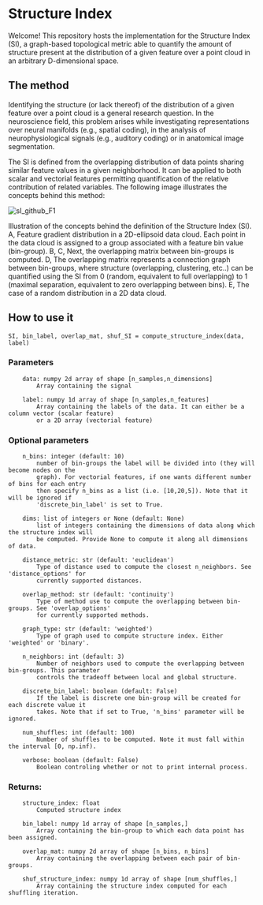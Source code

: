 # Structure Index

Welcome! This repository hosts the implementation for the Structure Index (SI), a graph-based topological metric able to quantify the amount of structure present at the distribution of a given feature over a point cloud in an arbitrary D-dimensional space.

## The method

Identifying the structure (or lack thereof) of the distribution of a given feature over a point cloud is a general research question. In the neuroscience field, this problem arises while investigating representations over neural manifolds (e.g., spatial coding), in the analysis of neurophysiological signals (e.g., auditory coding) or in anatomical image segmentation. 

The SI is defined from the overlapping distribution of data points sharing similar feature values in a given neighborhood. It can be applied to both scalar and vectorial features permitting quantification of the relative contribution of related variables. The following image illustrates the concepts behind this method:

![sI_github_F1](https://user-images.githubusercontent.com/48024498/203568627-fd912bb2-fc94-4c1f-bfe3-85247dc1cde5.png)

Illustration of the concepts behind the definition of the Structure Index (SI). A, Feature gradient distribution in a 2D-ellipsoid data cloud. Each point in the data cloud is assigned to a group associated with a feature bin value (bin-group). B, C, Next, the overlapping matrix between bin-groups is computed. D, The overlapping matrix represents a connection graph between bin-groups, where structure (overlapping, clustering, etc..) can be quantified using the SI from 0 (random, equivalent to full overlapping) to 1 (maximal separation, equivalent to zero overlapping between bins). E, The case of a random distribution in a 2D data cloud.
 
## How to use it
```
SI, bin_label, overlap_mat, shuf_SI = compute_structure_index(data, label)
```

### Parameters
        data: numpy 2d array of shape [n_samples,n_dimensions]
            Array containing the signal

        label: numpy 1d array of shape [n_samples,n_features]
            Array containing the labels of the data. It can either be a column vector (scalar feature) 
            or a 2D array (vectorial feature)

### Optional parameters
        n_bins: integer (default: 10)
            number of bin-groups the label will be divided into (they will become nodes on the 
            graph). For vectorial features, if one wants different number of bins for each entry
            then specify n_bins as a list (i.e. [10,20,5]). Note that it will be ignored if 
            'discrete_bin_label' is set to True.

        dims: list of integers or None (default: None)
            list of integers containing the dimensions of data along which the structure index will
            be computed. Provide None to compute it along all dimensions of data.
        
        distance_metric: str (default: 'euclidean')
            Type of distance used to compute the closest n_neighbors. See 'distance_options' for 
            currently supported distances.

        overlap_method: str (default: 'continuity')
            Type of method use to compute the overlapping between bin-groups. See 'overlap_options'
            for currently supported methods.

        graph_type: str (default: 'weighted')
            Type of graph used to compute structure index. Either 'weighted' or 'binary'. 

        n_neighbors: int (default: 3)
            Number of neighbors used to compute the overlapping between bin-groups. This parameter 
            controls the tradeoff between local and global structure.

        discrete_bin_label: boolean (default: False)
            If the label is discrete one bin-group will be created for each discrete value it 
            takes. Note that if set to True, 'n_bins' parameter will be ignored.
        
        num_shuffles: int (default: 100)
            Number of shuffles to be computed. Note it must fall within the interval [0, np.inf).

        verbose: boolean (default: False)
            Boolean controling whether or not to print internal process.
            
### Returns:
        structure_index: float
            Computed structure index

        bin_label: numpy 1d array of shape [n_samples,]
            Array containing the bin-group to which each data point has been assigned.

        overlap_mat: numpy 2d array of shape [n_bins, n_bins]
            Array containing the overlapping between each pair of bin-groups.

        shuf_structure_index: numpy 1d array of shape [num_shuffles,]
            Array containing the structure index computed for each shuffling iteration.

